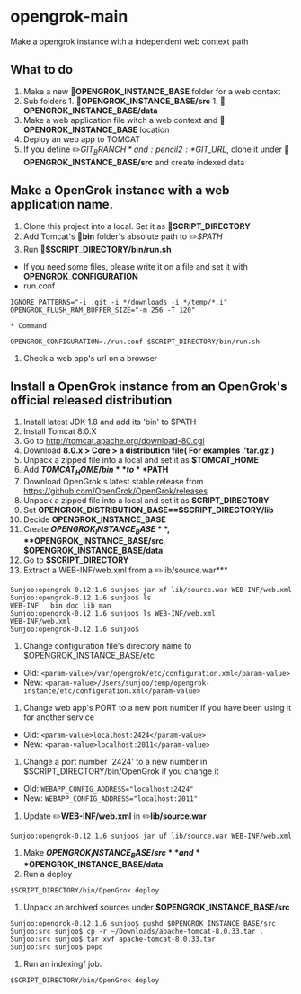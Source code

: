 # opengrok-main
Make a opengrok instance with a independent web context path 

## What to do
1. Make a new :open_file_folder:**OPENGROK_INSTANCE_BASE** folder for a web context
  1. Sub folders
    1. :open_file_folder:**OPENGROK_INSTANCE_BASE/src**
    1. :open_file_folder:**OPENGROK_INSTANCE_BASE/data**    
1. Make a web application file witch a web context and :open_file_folder:**OPENGROK_INSTANCE_BASE** location
1. Deploy an web app to TOMCAT
1. If you define :pencil2:*$GIT_BRANCH* and :pencil2:*$GIT_URL*, clone it under :open_file_folder:**OPENGROK_INSTANCE_BASE/src** and create indexed data

## Make a OpenGrok instance with a web application name.
1. Clone this project into a local. Set it as :open_file_folder:**SCRIPT_DIRECTORY**
1. Add Tomcat's :open_file_folder:**bin** folder's absolute path to :pencil2:*$PATH*
1. Run :pencil:**$SCRIPT_DIRECTORY/bin/run.sh**
  * If you need some files, please write it on a file and set it with **OPENGROK_CONFIGURATION**
  * run.conf
  ```shell
  IGNORE_PATTERNS="-i .git -i */downloads -i */temp/*.i"
  OPENGROK_FLUSH_RAM_BUFFER_SIZE="-m 256 -T 120"
  ```
    * Command
  ```shell
  OPENGROK_CONFIGURATION=./run.conf $SCRIPT_DIRECTORY/bin/run.sh
  ```
1. Check a web app's url on a browser

## Install a OpenGrok instance from an OpenGrok's official released distribution
1. Install latest JDK 1.8 and add its 'bin' to $PATH
1. Install Tomcat 8.0.X 
  1. Go to http://tomcat.apache.org/download-80.cgi
  1. Download **8.0.x > Core > a distribution file( For examples .'tar.gz')**
  1. Unpack a zipped file into a local and set it as **$TOMCAT_HOME**
  1. Add **$TOMCAT_HOME/bin** to **$PATH**
1. Download OpenGrok's latest stable release from https://github.com/OpenGrok/OpenGrok/releases
1. Unpack a zipped file into a local and set it as **SCRIPT_DIRECTORY**
1. Set **OPENGROK_DISTRIBUTION_BASE==$SCRIPT_DIRECTORY/lib**
1. Decide **OPENGROK_INSTANCE_BASE**
1. Create **$OPENGROK_INSTANCE_BASE**, **$OPENGROK_INSTANCE_BASE/src**, **$OPENGROK_INSTANCE_BASE/data**
1. Go to **$SCRIPT_DIRECTORY**
1. Extract a WEB-INF/web.xml from a :pencil2:lib/source.war*** 
  ```
  Sunjoo:opengrok-0.12.1.6 sunjoo$ jar xf lib/source.war WEB-INF/web.xml
  Sunjoo:opengrok-0.12.1.6 sunjoo$ ls
  WEB-INF	bin	doc	lib	man
  Sunjoo:opengrok-0.12.1.6 sunjoo$ ls WEB-INF/web.xml
  WEB-INF/web.xml
  Sunjoo:opengrok-0.12.1.6 sunjoo$
  ```
1. Change configuration file's directory name to $OPENGROK_INSTANCE_BASE/etc
  * Old: ```<param-value>/var/opengrok/etc/configuration.xml</param-value>```
  * New: ```<param-value>/Users/sunjoo/temp/opengrok-instance/etc/configuration.xml</param-value>```
1. Change web app's PORT to a new port number if you have been using it for another service
  * Old: ```<param-value>localhost:2424</param-value>```
  * New: ```<param-value>localhost:2011</param-value>```
1. Change a port number '2424' to a new number in $SCRIPT_DIRECTORY/bin/OpenGrok if you change it
  * Old: ```WEBAPP_CONFIG_ADDRESS="localhost:2424"```
  * New: ```WEBAPP_CONFIG_ADDRESS="localhost:2011"```
1. Update :pencil2:**WEB-INF/web.xml** in :pencil2:**lib/source.war**
  ```
  Sunjoo:opengrok-0.12.1.6 sunjoo$ jar uf lib/source.war WEB-INF/web.xml
  ```
1. Make **$OPENGROK_INSTANCE_BASE/src** and **$OPENGROK_INSTANCE_BASE/data**
1. Run a deploy 
  ```
  $SCRIPT_DIRECTORY/bin/OpenGrok deploy
  ```
1. Unpack an archived sources under **$OPENGROK_INSTANCE_BASE/src**
  ```
  Sunjoo:opengrok-0.12.1.6 sunjoo$ pushd $OPENGROK_INSTANCE_BASE/src
  Sunjoo:src sunjoo$ cp -r ~/Downloads/apache-tomcat-8.0.33.tar .
  Sunjoo:src sunjoo$ tar xvf apache-tomcat-8.0.33.tar
  Sunjoo:src sunjoo$ popd
  ```
1. Run an indexingf job.
  ```
  $SCRIPT_DIRECTORY/bin/OpenGrok deploy
  ```